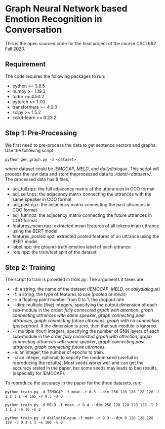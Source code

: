 # Graph Neural Network based Emotion Recognition in Conversation

This is the open sourced code for the final project of the course CSCI 662 Fall 2020.

## Requirement

The code requires the following packages to run:

* python >= 3.8.5
* numpy >= 1.19.2
* tqdm >= 4.50.2
* pytorch >= 1.7.0
* transformers >= 4.0.0
* scipy >= 1.5.2
* scikit-learn >= 0.23.2

## Step 1: Pre-Processing

We first need to pre-process the data to get sentence vectors and graphs. Use the following script

`python gen_graph.py -d <dataset>`

where dataset could be *IEMOCAP*, *MELD*, and *dailydialogue*. This script will process the raw data and store theprocessed data to *./data/\<dataset\>/*. The processed data has 8 files,

* adj_full.npz: the full adjacency matrix of the utterances in COO format 
* adj_self.npz: the adjacency matrix connecting the uttrances with the same speaker in COO format
* adj_past.npz: the adjacency matrix connecting the past uttrances in COO format
* adj_futr.npz: the adjacency matrix connecting the future uttrances in COO format
* features_mean.npz: extracted mean features of all tokens in an uttrance using the BERT model 
* features_pooled.npz: extracted pooled features of an uttrance using the BERT model
* label.npz: the ground-truth emotion label of each uttrance
* role.npz: the train/test split of the dataset

## Step 2: Training

The script to train is provided in *train.py*. The arguments it takes are

* -d: a string, the name of the dataset (*IEMOCAP*, *MELD*, or *dailydialogue*)
* -f: a string, the type of features to use (*pooled* or *mean*)
* -r: a floating point number from 0 to 1, the dropout rate
* --dim: multiple (five) integers, specifying the output dimension of each sub-module in the order: *fully connected grpah with attention*, *graph connecting uttrances with same speaker*, *graph connecting past uttrances*, *graph connecting future uttrances*, *graph with no connection (perceptron)*. If the dimension is zero, then that sub-module is ignored.
* -l: multiple (four) integers, specifying the number of GNN layers of each sub-module in the order *fully connected grpah with attention*, *graph connecting uttrances with same speaker*, *graph connecting past uttrances*, *graph connecting future uttrances*.
* -e: an integer, the number of epochs to train.
* -s: an integer, optional, to sepcify the random seed (usefull in reproducing the results). Most seeds works well and can get the accuracy stated in the paper, but some seeds may leads to bad results, (especially for IEMOCAP). 

To reproduce the accuracy in the paper for the three datasets, run:

`python train.py -d IEMOCAP -f mean -r 0.3 --dim 256 128 128 128 128 -l 2 1 1 1 -e 165 -v 0.5 -s 0`

`python train.py -d MELD -f mean -r 0.4 --dim 256 128 128 128 128 -l 2 1 1 1 -e 30 -s 2`

`python train.py -d dailydialogue -f mean -r 0.3 --dim 0 128 128 128 128 -l 0 1 1 1 -e 100 -s 0`
